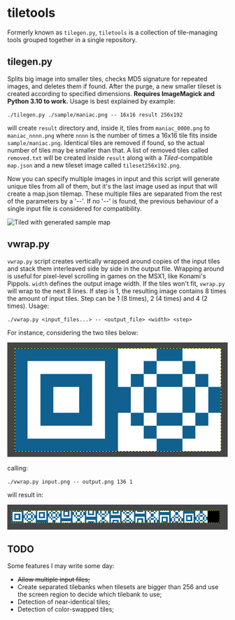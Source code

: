 tiletools
=========

Formerly known as `tilegen.py`, `tiletools` is a collection of tile-managing tools grouped together in a single repository. 


tilegen.py
----------

Splits big image into smaller tiles, checks MD5 signature for repeated images, and deletes them if found. After the purge, a new smaller tileset is created according to specified dimensions. **Requires ImageMagick and Python 3.10 to work.** Usage is best explained by example:

``` 
./tilegen.py ./sample/maniac.png -- 16x16 result 256x192
```

will create `result` directory and, inside it, tiles from `maniac_0000.png` to `maniac_nnnn.png` where `nnnn` is the number of times a 16x16 tile fits inside `sample/maniac.png`. Identical tiles are removed if found, so the actual number of tiles may be smaller than that. A list of removed tiles called `removed.txt` will be created inside `result` along with a *Tiled*-compatible `map.json` and a new tileset image called `tileset256x192.png`.

Now you can specify multiple images in input and this script will generate unique tiles from all of them, but it's the last image used as input that will create a map.json tilemap. These multiple files are separated from the rest of the parameters by a '--'. If no '--' is found, the previous behaviour of a single input file is considered for compatibility.

![Tiled with generated sample map](/docs/tiled.png "Tiled with generated sample map")


vwrap.py
--------

`vwrap.py` script creates vertically wrapped around copies of the input tiles and stack them interleaved side by side in the output file. Wrapping around is useful for pixel-level scrolling in games on the MSX1, like Konami's Pippols. `width` defines the output image width. If the tiles won't fit, `vwrap.py` will wrap to the next 8 lines. If step is 1, the resulting image contains 8 times the amount of input tiles. Step can be 1 (8 times), 2 (4 times) and 4 (2 times). Usage:

```
./vwrap.py <input_files...> -- <output_file> <width> <step>
```

For instance, considering the two tiles below:

![wrapped tile (input)](/docs/input.png "wrapped tile (input)")

calling:

```
./vwrap.py input.png -- output.png 136 1
```

will result in:

![wrapped tile (output)](/docs/output.png "wrapped tile (output)")


TODO
----

Some features I may write some day:

* ~~Allow multiple input files;~~
* Create separated tilebanks when tilesets are bigger than 256 and use the screen region to decide which tilebank to use;
* Detection of near-identical tiles; 
* Detection of color-swapped tiles;
